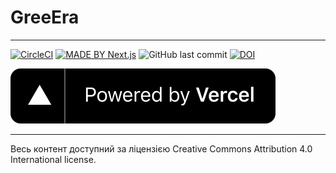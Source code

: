 # GreeEra

---
[![CircleCI](https://circleci.com/gh/missioniz/greenera.svg?style=svg&circle-token=be4efb0aa345d4016a7b823dac9f46bd86efe3fa)](https://circleci.com/gh/missioniz/greenera)
[![MADE BY Next.js](https://img.shields.io/badge/MADE%20BY%20Next.js-000000.svg?style=flat&logo=Next.js&labelColor=000)](https://nextjs.org/)
![GitHub last commit](https://img.shields.io/github/last-commit/rsipakov/nextjs-typescript-tailwind-next-translate)
[![DOI](https://zenodo.org/badge/356074381.svg)](https://zenodo.org/badge/latestdoi/356074381)

[![Powered by Vercel](https://raw.githubusercontent.com/abumalick/powered-by-vercel/master/powered-by-vercel.svg)](https://vercel.com?utm_source=powered-by-vercel)

---

Весь контент доступний за ліцензією Creative Commons Attribution 4.0 International license.
